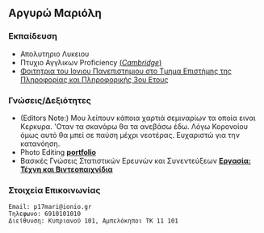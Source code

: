 ## Αργυρώ Μαριόλη

### Εκπαίδευση

- Απολυτηριο Λυκειου
- Πτυχιο Αγγλικων Proficiency [(_Cambridge_)](https://github.com/p17mari/mycv.github.io/commits/master/MARIOLI_ARGYRO_CPE.pdf)
- [Φοιτητρια του Ιονιου Πανεπιστημιου στο Τμημα Επιστήμης της Πληροφορίας και Πληροφορικής 3ου Ετους](https://github.com/p17mari/mycv.github.io/commits/master/ΠΙΣΤΟΠΟΙΗΤΙΚΟΣΠΟΥΔΩΝΜΑΡΙΟΛΗΑΡΓΥΡΩ.PDF)

### Γνώσεις/Δεξιότητες

- (Editors Note:) Μου λείπουν κάποια χαρτιά σεμιναρίων τα οποία ειναι Κερκυρα. 'Οταν τα σκανάρω θα τα ανεβάσω έδω. Λόγω Κορονοίου όμως αυτό θα μπεί σε παύση μέχρι νεοτέρας. Ευχαριστώ για την κατανόηση.
- Photo Editing **[portfolio](https://rooctopea.tumblr.com)**
- Βασικές Γνώσεις Στατιστικών Ερευνών και Συνεντεύξεων **[Εργασία: Τέχνη και Βιντεοπαιχνίδια](https://github.com/p17mari/mycv.github.io/commits/master/ΕργασιαΑεξαμήνου.pdf)**

### Στοιχεία Επικοινωνίας
    Email: p17mari@ionio.gr
    Τηλεφωνο: 6910101010
    Διείθυνση: Κυπριανού 101, Αμπελόκηποι ΤΚ 11 101

